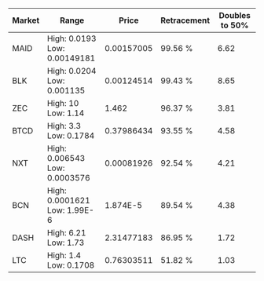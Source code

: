 | Market | Range | Price| Retracement | Doubles to 50% |
| --- | --- | --- | --- | --- |
| MAID | High: 0.0193<br />Low: 0.00149181 | 0.00157005 | 99.56 % | 6.62 |
| BLK | High: 0.0204<br />Low: 0.001135 | 0.00124514 | 99.43 % | 8.65 |
| ZEC | High: 10<br />Low: 1.14 | 1.462 | 96.37 % | 3.81 |
| BTCD | High: 3.3<br />Low: 0.1784 | 0.37986434 | 93.55 % | 4.58 |
| NXT | High: 0.006543<br />Low: 0.0003576 | 0.00081926 | 92.54 % | 4.21 |
| BCN | High: 0.0001621<br />Low: 1.99E-6 | 1.874E-5 | 89.54 % | 4.38 |
| DASH | High: 6.21<br />Low: 1.73 | 2.31477183 | 86.95 % | 1.72 |
| LTC | High: 1.4<br />Low: 0.1708 | 0.76303511 | 51.82 % | 1.03 |
